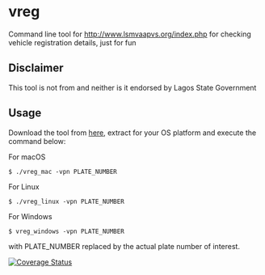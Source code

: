 # vreg
Command line tool for http://www.lsmvaapvs.org/index.php for checking vehicle registration details, just for fun

## Disclaimer

This tool is not from and neither is it endorsed by Lagos State Government

## Usage

Download the tool from [here], extract for your OS platform and execute the command below:


For macOS

    $ ./vreg_mac -vpn PLATE_NUMBER

For Linux

    $ ./vreg_linux -vpn PLATE_NUMBER

 For Windows

    $ vreg_windows -vpn PLATE_NUMBER

with PLATE_NUMBER replaced by the actual plate number of interest.

[here]: https://github.com/alexcrownus/vreg/files/839819/Archive.zip

[![Coverage Status](https://coveralls.io/repos/github/alexcrownus/vreg/badge.svg?branch=master)](https://coveralls.io/github/alexcrownus/vreg?branch=master)